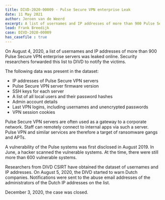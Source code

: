 ```yaml
---
title: DIVD-2020-00009 - Pulse Secure VPN enterprise Leak
date: 11 May 2021
author: Jeroen van de Weerd
excerpt: A list of usernames and IP addresses of more than 900 Pulse Secure VPN enterprise servers was leaked online. Security researchers forwarded this list to DIVD who notified the victims.   
lead: Frank Breedijk
case: DIVD-2020-00009
has_casefile : true
--- 
```


On August 4, 2020, a list of usernames and IP addresses of more than 900 Pulse Secure VPN enterprise servers was leaked online. Security researchers forwarded this list to DIVD to notify the victims.

The following data was present in the dataset:
- IP addresses of Pulse Secure VPN servers
- Pulse Secure VPN server firmware version
- SSH keys for each server
- A list of all local users and their password hashes
- Admin account details
- Last VPN logins, including usernames and unencrypted passwords
- VPN session cookies

Pulse Secure VPN servers are often used as a gateway to a corporate network. Staff can remotely connect to internal apps via such a server. Pulse VPN and similar services are therefore a target of ransomware gangs and APTs.

A vulnerability of the Pulse systems was first disclosed in August 2019. In June, a hacker scanned the vulnerable systems. At the time, there were still more than 600 vulnerable systems.

Researchers from DIVD CSIRT have obtained the dataset of usernames and IP addresses. On August 5, 2020, the DIVD started to warn Dutch companies. Notifications were sent to the abuse email addresses of the administrators of the Dutch IP addresses on the list.

December 3, 2020, the case was closed.
